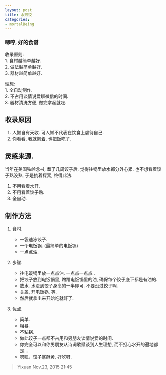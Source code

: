 ```yaml
---
layout: post
title: 水煎饺
categories:
- mortalBeing
---
```





<h3>嗯哼, 好的食谱</h3>
<div><P>收录原则:<br>
1. 食材越简单越好.<br>
2. 做法越简单越好.<br>
3. 器材越简单越好.<br></p></div>

<div><P>理想:<br>
1. 全自动制作.<br>
2. 不占用谈情说爱聊微信的时间.<br>
3. 器材清洗方便, 做完拿起就吃.<br></p></div>



## 收录原因
1. 人懒自有天收. 可人懒不代表在饮食上虐待自己.
2. 你看看, 我就懒着, 也把饭吃了.

## 灵感来源.
当年在美国铁岭念书, 煮了几周饺子后, 觉得往锅里放水都分外心累. 也不想看着饺子熟没熟, 于是执着探索, 终得此法.

1. 不用看着水开.
2. 不用看着饺子熟.
3. 全自动.

## 制作方法

1. 食材.
	* 一袋速冻饺子.
	* 一个电饭锅. (最简单的电饭锅)
	* 一点点油.

2. 步骤.
	* 往电饭锅里放一点点油. 一点点一点点..
	* 把饺子放到电饭锅里, 蹭蹭电饭锅里的油, 确保每个饺子底下都是有油的.
	* 放水. 水没到饺子身高的一半即可. 不要没过饺子啊.
	* 关盖, 开电饭锅. 等.
	* 然后就拿出来开始吃就好了.

3. 优点.
	* 简单.
	* 粗暴.
	* 不粘锅.
	* 做此饺子一点都不占用和男朋友谈情说爱的时间.
	* 你完全可以和你男朋友从诗词歌赋谈到人生理想, 而不担心水开的遍地都是...
	* 嗯嗯，饺子底酥黄. 好吃呀.


> Yixuan Nov.23, 2015 21:45
